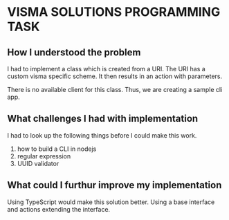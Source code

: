 # VISMA SOLUTIONS PROGRAMMING TASK

## How I understood the problem

I had to implement a class which is created from a URI. The URI has a custom visma specific scheme. It then results in an action with parameters.

There is no available client for this class. Thus, we are creating a sample cli app.

## What challenges I had with implementation

I had to look up the following things before I could make this work.

1. how to build a CLI in nodejs
1. regular expression
1. UUID validator

## What could I furthur improve my implementation

Using TypeScript would make this solution better. Using a base interface and actions extending the interface.
